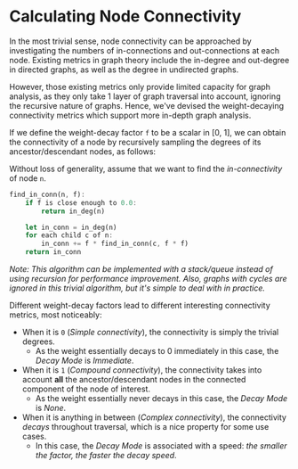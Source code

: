 # Calculating Node Connectivity

In the most trivial sense, node connectivity can be approached by investigating the numbers of in-connections and out-connections at each node. Existing metrics in graph theory include the in-degree and out-degree in directed graphs, as well as the degree in undirected graphs.

However, those existing metrics only provide limited capacity for graph analysis, as they only take 1 layer of graph traversal into account, ignoring the recursive nature of graphs. Hence, we've devised the weight-decaying connectivity metrics which support more in-depth graph analysis.

If we define the weight-decay factor `f` to be a scalar in [0, 1], we can obtain the connectivity of a node by recursively sampling the degrees of its ancestor/descendant nodes, as follows:

Without loss of generality, assume that we want to find the *in-connectivity* of node `n`.

```rust
find_in_conn(n, f):
    if f is close enough to 0.0:
        return in_deg(n)

    let in_conn = in_deg(n)
    for each child c of n:
        in_conn += f * find_in_conn(c, f * f)
    return in_conn
```

*Note: This algorithm can be implemented with a stack/queue instead of using recursion for performance improvement. Also, graphs with cycles are ignored in this trivial algorithm, but it's simple to deal with in practice.*

<a id="weight-decay-factors"></a>

Different weight-decay factors lead to different interesting connectivity metrics, most noticeably:

- When it is `0` (*Simple connectivity*), the connectivity is simply the trivial degrees.
  - As the weight essentially decays to 0 immediately in this case, the *Decay Mode* is *Immediate*.
- When it is `1` (*Compound connectivity*), the connectivity takes into account **all** the ancestor/descendant nodes in the connected component of the node of interest.
  - As the weight essentially never decays in this case, the *Decay Mode* is *None*.
- When it is anything in between (*Complex connectivity*), the connectivity *decays* throughout traversal, which is a nice property for some use cases.
  - In this case, the *Decay Mode* is associated with a speed: *the smaller the factor, the faster the decay speed*.
